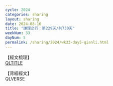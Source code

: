 ```yaml
---
cycle: 2024
categories: sharing
layout: sharing
date: 2024-08-16
title: "謙理之行：第229天/共730天"
weekNum: 33
dayNum: 5
permalink: /sharing/2024/wk33-day5-qianli.html
---
```

【經文梳理】  
[QLTITLE](QLLINK)

【背經經文】  
QLVERSE
